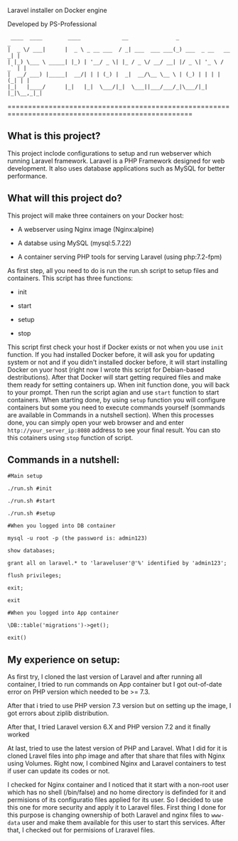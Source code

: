 Laravel installer on Docker engine

Developed by PS-Professional

     ____  ____        ____             __               _                   _ 
    |  _ \/ ___|      |  _ \ _ __ ___  / _| ___  ___ ___(_) ___  _ __   __ _| |
    | |_) \___ \ _____| |_) | '__/ _ \| |_ / _ \/ __/ __| |/ _ \| '_ \ / _` | |
    |  __/ ___) |_____|  __/| | | (_) |  _|  __/\__ \__ \ | (_) | | | | (_| | |
    |_|   |____/      |_|   |_|  \___/|_|  \___||___/___/_|\___/|_| |_|\__,_|_|

===================================================================================================


## What is this project?

This project inclode configurations to setup and run webserver which running Laravel framework. Laravel is a PHP Framework designed for web development. It also uses database applications such as MySQL for better performance.

## What will this project do?


This project will make three containers on your Docker host:


* A webserver using Nginx image (Nginx:alpine)

* A databse using MySQL (mysql:5.7.22)

* A container serving PHP tools for serving Laravel (using php:7.2-fpm)


As first step, all you need to do is run the run.sh script to setup files and containers. This script has three functions:
* init 

* start

* setup

* stop

This script first check your host if Docker exists or not when you use `init` function. If you had installed Docker before, it will ask you for updating system or not and if you didn't installed docker before, it will start installing Docker on yuor host (right now I wrote this script for Debian-based destributions). After that Docker will start getting required files and make them ready for setting containers up. When init function done, you will back to your prompt. Then run the script agian and use `start` function to start containers. When starting done, by using `setup` function you will configure containers but some you need to execute commands yourself (sommands are available in Commands in a nutshell section). When this processes done, you can simply open your web browser and and enter `http://your_server_ip:8080` address to see your final result. You can sto this cotainers using `stop` function of script.

## Commands in a nutshell:

~~~
#Main setup

./run.sh #init

./run.sh #start

./run.sh #setup

#When you logged into DB container

mysql -u root -p (the password is: admin123)

show databases;

grant all on laravel.* to 'laraveluser'@'%' identified by 'admin123';

flush privileges;

exit;

exit

#When you logged into App container

\DB::table('migrations')->get();

exit()
~~~

## My experience on setup:


As first try, I cloned the last version of Laravel and after running all container, I tried to run commands on App container but I got out-of-date error on PHP version which needed to be >= 7.3. 

After that i tried to use PHP version 7.3 version but on setting up the image, I got errors about ziplib distribution.

After that, I tried Laravel version 6.X and PHP version 7.2 and it finally worked

At last, tried to use the latest version of PHP and Laravel. What I did for it is cloned Lravel files into php image and after that share that files with Nginx using Volumes. Right now, I combined Nginx and Laravel containers to test if user can update its codes or not.

I checked for Nginx container and I noticed that it start with a non-root user which has no shell (/bin/false) and no home directory is definded for it and permisions of its configuratio files applied for its user. So I decided to use this one for more security and apply it to Laravel files. First thing I done for this purpose is changing ownership of both Laravel and nginx files to `www-data` user and make them available for this user to start this services. After that, I checked out for permisions of Lraravel files.
